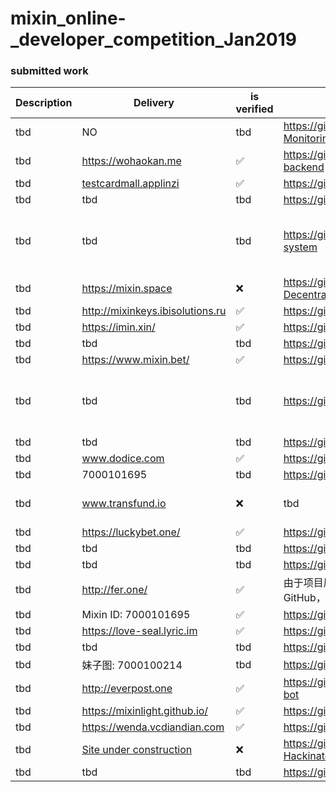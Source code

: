 # mixin_online-_developer_competition_Jan2019

### submitted work


| Description | Delivery  | is verified | github address | code is verified |
| --- | --- | --- |-------------------------------------------- |  -------------------------------------------------
| tbd| NO | tbd |	https://github.com/sumanthwhy/smart-Energy-Monitoring| tbd |
| tbd| https://wohaokan.me | ✅ | https://github.com/liusining/wohaokan.me-backend | TBD|
| tbd| [testcardmall.applinzi](https://testcardmall.applinzi.com)| ✅ | https://github.com/lijianld/superCardMall |	tbd |
| tbd| tbd| tbd | https://github.com/ewnk/grouphelper	 |	tbd |
| tbd| tbd| tbd | https://github.com/nirdesh27/regionalTransport-system	 |	❌ use EOS to create Application instead of Mixin |
| tbd| https://mixin.space| ❌ | https://github.com/kurisu-public/Mixin-Decentralization-BBS	 |	tbd |
| tbd| http://mixinkeys.ibisolutions.ru| ✅ | https://github.com/if1242/MixinKeys	 |	 tbd|
| tbd| https://imin.xin/| ✅ | https://github.com/an-lee/iminxin 	 |	tbd |
| tbd| tbd| tbd | https://github.com/cw35/random-chat	 |	tbd |
| tbd| https://www.mixin.bet/| ✅ | 	https://github.com/lotter1988/lottery |	 tbd|
| tbd| tbd| tbd | https://github.com/Alexygui/Gobang	 | ❌ use ETH to create Application instead of Mixin	 |
| tbd| tbd| tbd | 	https://github.com/exinone/exincore |	tbd |
| tbd| www.dodice.com| ✅ | https://github.com/soooooooon/rock |tbd|
| tbd| 7000101695| tbd | 	https://github.com/ExinOne/mixin-sdk-php |tbd	 |
| tbd| www.transfund.io| ❌ | tbd	 |	See the attachment below |
| tbd| https://luckybet.one/| ✅ | https://github.com/luckybetone |		tbd |
| tbd| tbd| tbd |	https://github.com/cw35/random-chat |tbd |
| tbd| tbd| tbd | https://github.com/cw35/f1bank |tbd|
| tbd| http://fer.one/| ✅ | 	由于项目属于应用类，是非开源所有没有设立GitHub，只有gitlab，不好意思 |tbd	 |
| tbd| Mixin ID: 7000101695| ✅ | https://github.com/MooooonStar/ant |tbd|
| tbd| https://love-seal.lyric.im| ✅ | https://github.com/lyricat/love-seal |tbd|
| tbd| tbd| tbd | https://github.com/fox-one/f1db	 |	tbd |
| tbd| 妹子图: 7000100214| tbd | https://github.com/lyricat/meizi-bot	 |	tbd |
| tbd|  http://everpost.one	| ✅ | https://github.com/caosbad/ever-post-mixin-bot |tbd |
| tbd| https://mixinlight.github.io/| ✅ | https://github.com/MixinLight/mixin-light-wallet |tbd|
| tbd| https://wenda.vcdiandian.com| ✅ | https://github.com/xiudongy/flarum |tbd|
| tbd| [Site under construction](https://shubhamkarala.github.io/melexa-web/)| ❌ | https://github.com/iamkumarji/MixinApp-Hackinators-  |	✅	|
| tbd| tbd| tbd | https://github.com/mkohli21/BlockGrants	 |	tbd |
